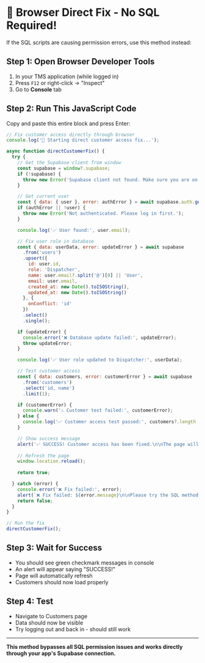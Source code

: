 # 🔧 Browser Direct Fix - No SQL Required!

If the SQL scripts are causing permission errors, use this method instead:

## Step 1: Open Browser Developer Tools
1. In your TMS application (while logged in)
2. Press `F12` or right-click → "Inspect" 
3. Go to **Console** tab

## Step 2: Run This JavaScript Code
Copy and paste this entire block and press Enter:

```javascript
// Fix customer access directly through browser
console.log('🔧 Starting direct customer access fix...');

async function directCustomerFix() {
  try {
    // Get the Supabase client from window
    const supabase = window?.supabase;
    if (!supabase) {
      throw new Error('Supabase client not found. Make sure you are on the TMS app.');
    }

    // Get current user
    const { data: { user }, error: authError } = await supabase.auth.getUser();
    if (authError || !user) {
      throw new Error('Not authenticated. Please log in first.');
    }

    console.log('✅ User found:', user.email);

    // Fix user role in database
    const { data: userData, error: updateError } = await supabase
      .from('users')
      .upsert({
        id: user.id,
        role: 'Dispatcher',
        name: user.email?.split('@')[0] || 'User',
        email: user.email,
        created_at: new Date().toISOString(),
        updated_at: new Date().toISOString()
      }, {
        onConflict: 'id'
      })
      .select()
      .single();

    if (updateError) {
      console.error('❌ Database update failed:', updateError);
      throw updateError;
    }

    console.log('✅ User role updated to Dispatcher:', userData);

    // Test customer access
    const { data: customers, error: customerError } = await supabase
      .from('customers')
      .select('id, name')
      .limit(1);

    if (customerError) {
      console.warn('⚠️ Customer test failed:', customerError);
    } else {
      console.log('✅ Customer access test passed:', customers?.length || 0);
    }

    // Show success message
    alert('✅ SUCCESS! Customer access has been fixed.\n\nThe page will now refresh to apply changes.');
    
    // Refresh the page
    window.location.reload();
    
    return true;

  } catch (error) {
    console.error('❌ Fix failed:', error);
    alert(`❌ Fix failed: ${error.message}\n\nPlease try the SQL method or contact support.`);
    return false;
  }
}

// Run the fix
directCustomerFix();
```

## Step 3: Wait for Success
- You should see green checkmark messages in console
- An alert will appear saying "SUCCESS!"  
- Page will automatically refresh
- Customers should now load properly

## Step 4: Test
- Navigate to Customers page
- Data should now be visible
- Try logging out and back in - should still work

---

**This method bypasses all SQL permission issues and works directly through your app's Supabase connection.**
